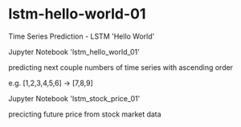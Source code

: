 # lstm-hello-world-01
Time Series Prediction - LSTM 'Hello World'


Jupyter Notebook 'lstm_hello_world_01'

predicting next couple numbers of time series with ascending order

e.g. [1,2,3,4,5,6] -> [7,8,9]


Jupyter Notebook 'lstm_stock_price_01'

precicting future price from stock market data
